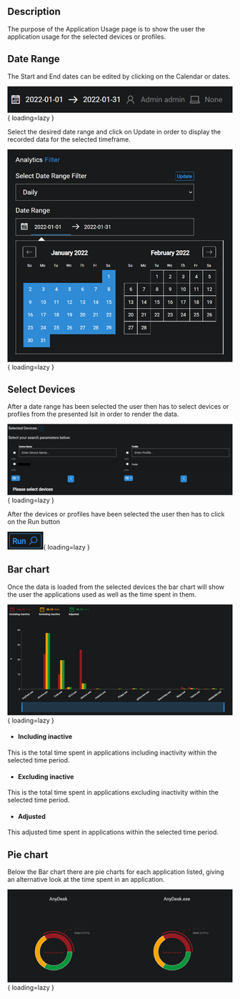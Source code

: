 ## Description
The purpose of the Application Usage page is to show the user the application usage for the selected devices or profiles.

## Date Range
The Start and End dates can be edited by clicking on the Calendar or dates.

![!Date Range](../../screenshots/analytics/overview/dateRange.png){ loading=lazy  }

Select the desired date range and click on Update in order to display the recorded data for the selected timeframe.

![!Date Range Selected](../../screenshots/analytics/overview/dateRangeSelect.png){ loading=lazy  }

## Select Devices
After a date range has been selected the user then has to select devices or profiles from the presented lsit in order to render the data.

![!Select Devices](../../screenshots/userReports/overview/selectDevices.jpg){ loading=lazy  }

After the devices or profiles have been selected the user then has to click on the Run button

![!Run button](../../screenshots/userReports/overview/run.png){ loading=lazy  }

## Bar chart
Once the data is loaded from the selected devices the bar chart will show the user the applications used as well as the time spent in them.

![!Bar Chart](../../screenshots/userReports/applicationUsage/graph.png){ loading=lazy  }

- #### Including inactive
This is the total time spent in applications including inactivity within the selected time period.

- #### Excluding inactive
This is the total time spent in applications excluding inactivity within the selected time period.

- #### Adjusted
This adjusted time spent in applications within the selected time period.

## Pie chart
Below the Bar chart there are pie charts for each application listed, giving an alternative look at the time spent in an application.

![!Bar Chart](../../screenshots/userReports/applicationUsage/pieChart.png){ loading=lazy  }